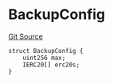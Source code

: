 # BackupConfig
[Git Source](https://github.com/larrythecucumber321/protocol/blob/0e60393685a4ae7994ac986273cdfa4cf9c069ed/contracts/p1/BasketHandler.sol)


```solidity
struct BackupConfig {
    uint256 max;
    IERC20[] erc20s;
}
```

